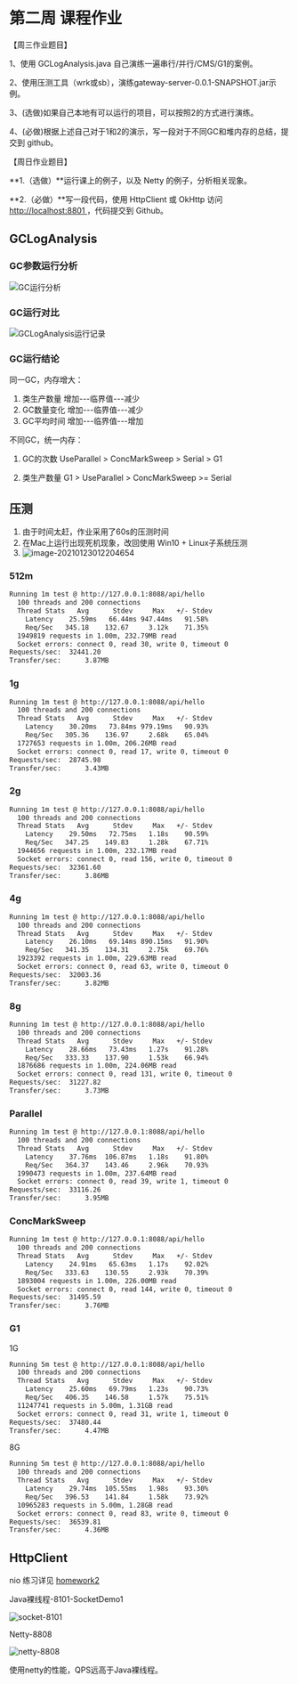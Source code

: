 # 第二周 课程作业

【周三作业题目】

1、使用 GCLogAnalysis.java 自己演练一遍串行/并行/CMS/G1的案例。 

2、使用压测工具（wrk或sb），演练gateway-server-0.0.1-SNAPSHOT.jar示例。 

3、(选做)如果自己本地有可以运行的项目，可以按照2的方式进行演练。 

4、(必做)根据上述自己对于1和2的演示，写一段对于不同GC和堆内存的总结，提交到 github。

【周日作业题目】

**1.（选做）**运行课上的例子，以及 Netty 的例子，分析相关现象。

**2.（必做）**写一段代码，使用 HttpClient 或 OkHttp 访问 [http://localhost:8801 ](http://localhost:8801/)，代码提交到 Github。

## GCLogAnalysis

### GC参数运行分析

![GC运行分析](homework1/GC运行分析.png)

### GC运行对比

![GCLogAnalysis运行记录](homework1/GCLogAnalysis运行记录.png)

### GC运行结论

同一GC，内存增大：

1. 类生产数量 增加---临界值---减少 
2. GC数量变化 增加---临界值---减少
3. GC平均时间 增加---临界值---增加

不同GC，统一内存：

1. GC的次数   UseParallel > ConcMarkSweep > Serial > G1 

2. 类生产数量 G1 > UseParallel > ConcMarkSweep >=  Serial

## 压测

1. 由于时间太赶，作业采用了60s的压测时间
2. 在Mac上运行出现死机现象，改回使用 Win10 + Linux子系统压测
3. ![image-20210123012204654](homework1/wrk压测.png)

### **512m**

```bash
Running 1m test @ http://127.0.0.1:8088/api/hello
  100 threads and 200 connections
  Thread Stats   Avg      Stdev     Max   +/- Stdev
    Latency    25.59ms   66.44ms 947.44ms   91.58%
    Req/Sec   345.18    132.67     3.12k    71.35%
  1949819 requests in 1.00m, 232.79MB read
  Socket errors: connect 0, read 30, write 0, timeout 0
Requests/sec:  32441.20
Transfer/sec:      3.87MB
```

### **1g**

```bash
Running 1m test @ http://127.0.0.1:8088/api/hello
  100 threads and 200 connections
  Thread Stats   Avg      Stdev     Max   +/- Stdev
    Latency    30.20ms   73.84ms 979.19ms   90.93%
    Req/Sec   305.36    136.97     2.68k    65.04%
  1727653 requests in 1.00m, 206.26MB read
  Socket errors: connect 0, read 17, write 0, timeout 0
Requests/sec:  28745.98
Transfer/sec:      3.43MB
```

### **2g**

```bash
Running 1m test @ http://127.0.0.1:8088/api/hello
  100 threads and 200 connections
  Thread Stats   Avg      Stdev     Max   +/- Stdev
    Latency    29.50ms   72.75ms   1.18s    90.59%
    Req/Sec   347.25    149.83     1.28k    67.71%
  1944656 requests in 1.00m, 232.17MB read
  Socket errors: connect 0, read 156, write 0, timeout 0
Requests/sec:  32361.60
Transfer/sec:      3.86MB
```

### **4g**

```bash
Running 1m test @ http://127.0.0.1:8088/api/hello
  100 threads and 200 connections
  Thread Stats   Avg      Stdev     Max   +/- Stdev
    Latency    26.10ms   69.14ms 890.15ms   91.90%
    Req/Sec   341.35    134.31     2.75k    69.76%
  1923392 requests in 1.00m, 229.63MB read
  Socket errors: connect 0, read 63, write 0, timeout 0
Requests/sec:  32003.36
Transfer/sec:      3.82MB
```

### **8g**

```bash
Running 1m test @ http://127.0.0.1:8088/api/hello
  100 threads and 200 connections
  Thread Stats   Avg      Stdev     Max   +/- Stdev
    Latency    28.66ms   73.43ms   1.27s    91.28%
    Req/Sec   333.33    137.90     1.53k    66.94%
  1876686 requests in 1.00m, 224.06MB read
  Socket errors: connect 0, read 131, write 0, timeout 0
Requests/sec:  31227.82
Transfer/sec:      3.73MB
```

### Parallel

```bash
Running 1m test @ http://127.0.0.1:8088/api/hello
  100 threads and 200 connections
  Thread Stats   Avg      Stdev     Max   +/- Stdev
    Latency    37.76ms  106.87ms   1.18s    91.80%
    Req/Sec   364.37    143.46     2.96k    70.93%
  1990473 requests in 1.00m, 237.64MB read
  Socket errors: connect 0, read 39, write 1, timeout 0
Requests/sec:  33116.26
Transfer/sec:      3.95MB
```

### ConcMarkSweep

```bash
Running 1m test @ http://127.0.0.1:8088/api/hello
  100 threads and 200 connections
  Thread Stats   Avg      Stdev     Max   +/- Stdev
    Latency    24.91ms   65.63ms   1.17s    92.02%
    Req/Sec   333.63    130.55     2.93k    70.39%
  1893004 requests in 1.00m, 226.00MB read
  Socket errors: connect 0, read 144, write 0, timeout 0
Requests/sec:  31495.59
Transfer/sec:      3.76MB
```

### G1

1G

```bash
Running 5m test @ http://127.0.0.1:8088/api/hello
  100 threads and 200 connections
  Thread Stats   Avg      Stdev     Max   +/- Stdev
    Latency    25.60ms   69.79ms   1.23s    90.73%
    Req/Sec   406.35    146.58     1.57k    75.51%
  11247741 requests in 5.00m, 1.31GB read
  Socket errors: connect 0, read 31, write 1, timeout 0
Requests/sec:  37480.44
Transfer/sec:      4.47MB
```

8G

```bash
Running 5m test @ http://127.0.0.1:8088/api/hello
  100 threads and 200 connections
  Thread Stats   Avg      Stdev     Max   +/- Stdev
    Latency    29.74ms  105.55ms   1.98s    93.30%
    Req/Sec   396.53    141.84     1.58k    73.92%
  10965283 requests in 5.00m, 1.28GB read
  Socket errors: connect 0, read 83, write 0, timeout 0
Requests/sec:  36539.81
Transfer/sec:      4.36MB
```

## HttpClient

nio 练习详见 [homework2](homework2)

Java裸线程-8101-SocketDemo1

![socket-8101](homework2/socket-8101.png)

Netty-8808

![netty-8808](homework2/nettty-8808)

使用netty的性能，QPS远高于Java裸线程。